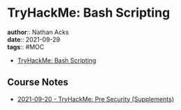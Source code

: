 # TryHackMe: Bash Scripting

**author**:: Nathan Acks  
**date**:: 2021-09-29  
**tags**:: #MOC

* [TryHackMe: Bash Scripting](https://tryhackme.com/room/bashscripting)

## Course Notes

* [2021-09-20 - TryHackMe: Pre Security (Supplements)](../log/2021-09-20-tryhackme-pre-security-supplements.md)
